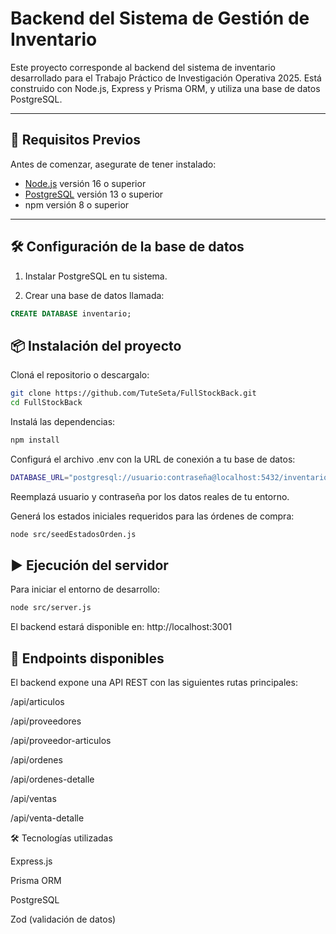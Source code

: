 # Backend del Sistema de Gestión de Inventario

Este proyecto corresponde al backend del sistema de inventario desarrollado para el Trabajo Práctico de Investigación Operativa 2025. Está construido con Node.js, Express y Prisma ORM, y utiliza una base de datos PostgreSQL.

---

## 🚀 Requisitos Previos

Antes de comenzar, asegurate de tener instalado:

- [Node.js](https://nodejs.org/) versión 16 o superior
- [PostgreSQL](https://www.postgresql.org/) versión 13 o superior
- npm versión 8 o superior

---

## 🛠️ Configuración de la base de datos

1. Instalar PostgreSQL en tu sistema.

2. Crear una base de datos llamada:

```sql
CREATE DATABASE inventario;
```
## 📦 Instalación del proyecto
Cloná el repositorio o descargalo:

```bash
git clone https://github.com/TuteSeta/FullStockBack.git
cd FullStockBack
```
Instalá las dependencias:
```bash
npm install
```

Configurá el archivo .env con la URL de conexión a tu base de datos:

```bash
DATABASE_URL="postgresql://usuario:contraseña@localhost:5432/inventario"
```
Reemplazá usuario y contraseña por los datos reales de tu entorno.

Generá los estados iniciales requeridos para las órdenes de compra:

```bash
node src/seedEstadosOrden.js
```

## ▶️ Ejecución del servidor
Para iniciar el entorno de desarrollo:

```bash
node src/server.js
```

El backend estará disponible en: http://localhost:3001

## 📁 Endpoints disponibles
El backend expone una API REST con las siguientes rutas principales:

/api/articulos

/api/proveedores

/api/proveedor-articulos

/api/ordenes

/api/ordenes-detalle

/api/ventas

/api/venta-detalle

🛠️ Tecnologías utilizadas

Express.js

Prisma ORM

PostgreSQL

Zod (validación de datos)